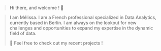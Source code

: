 > Hi there, and welcome ! 👋

> I am Mélissa. I am a French professional specialized in Data Analytics, currently based in Berlin. I am always on the lookout for new challenges and opportunities to expand my expertise in the dynamic field of data.
>
> 🌱 Feel free to check out my recent projects !

<!--
**MelissaToure/MelissaToure** is a ✨ _special_ ✨ repository because its `README.md` (this file) appears on your GitHub profile.

Here are some ideas to get you started:

- 🔭 I’m currently working on ...
- 🌱 I’m currently learning ...
- 👯 I’m looking to collaborate on ...
- 🤔 I’m looking for help with ...
- 💬 Ask me about ...
- 📫 How to reach me: ...
- 😄 Pronouns: ...
- ⚡ Fun fact: ...
-->
